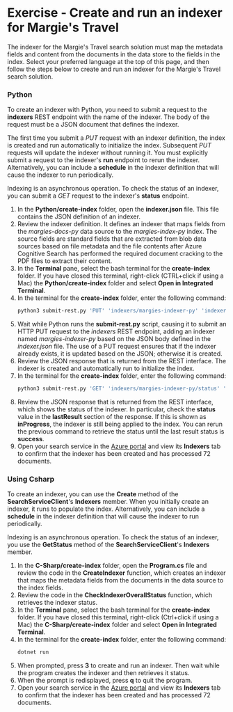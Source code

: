 # Exercise - Create and run an indexer for Margie's Travel

The indexer for the Margie's Travel search solution must map the metadata fields and content from the documents in the data store to the fields in the index. Select your preferred language at the top of this page, and then follow the steps below to create and run an indexer for the Margie's Travel search solution.

### Python

To create an indexer with Python, you need to submit a request to the **indexers** REST endpoint with the name of the indexer. The body of the request must be a JSON document that defines the indexer.

The first time you submit a *PUT* request with an indexer definition, the index is created and run automatically to initialize the index. Subsequent *PUT* requests will update the indexer without running it. You must explicitly submit a request to the indexer's **run** endpoint to rerun the indexer. Alternatively, you can include a **schedule** in the indexer definition that will cause the indexer to run periodically.

Indexing is an asynchronous operation. To check the status of an indexer, you can submit a *GET* request to the indexer's **status** endpoint.

1. In the **Python/create-index** folder, open the **indexer.json** file. This file contains the JSON definition of an indexer.
2. Review the indexer definition. It defines an indexer that maps fields from the *margies-docs-py* data source to the *margies-index-py* index. The source fields are standard fields that are extracted from blob data sources based on file metadata and the file contents after Azure Cognitive Search has performed the required document cracking to the PDF files to extract their content.
3. In the **Terminal** pane, select the bash terminal for the **create-index** folder. If you have closed this terminal, right-click (CTRL+click if using a Mac) the **Python/create-index** folder and select **Open in Integrated Terminal**.
4. In the terminal for the **create-index** folder, enter the following command:
    ```bash
    python3 submit-rest.py 'PUT' 'indexers/margies-indexer-py' 'indexer.json'
    ```
5. Wait while Python runs the **submit-rest&#46;py** script, causing it to submit an HTTP PUT request to the *indexers* REST endpoint, adding an indexer named *margies-indexer-py* based on the JSON body defined in the *indexer.json* file. The use of a PUT request ensures that if the indexer already exists, it is updated based on the JSON; otherwise it is created.
6. Review the JSON response that is returned from the REST interface. The indexer is created and automatically run to initialize the index.
7. In the terminal for the **create-index** folder, enter the following command:
    ```bash
    python3 submit-rest.py 'GET' 'indexers/margies-indexer-py/status' 'null'
    ```
8. Review the JSON response that is returned from the REST interface, which shows the status of the indexer. In particular, check the **status** value in the **lastResult** section of the response. If this is shown as **inProgress**, the indexer is still being applied to the index. You can rerun the previous command to retrieve the status until the last result status is **success**.
9. Open your search service in the [Azure portal](https://portal.azure.com?portal=true) and view its **Indexers** tab to confirm that the indexer has been created and has processed 72 documents.

### Using Csharp

To create an indexer, you can use the **Create** method of the **SearchServiceClient**'s **Indexers** member. When you initially create an indexer, it runs to populate the index. Alternatively, you can include a **schedule** in the indexer definition that will cause the indexer to run periodically.

Indexing is an asynchronous operation. To check the status of an indexer, you use the **GetStatus** method of the **SearchServiceClient**'s **Indexers** member.

1. In the **C-Sharp/create-index** folder, open the **Program.cs** file and review the code in the **CreateIndexer** function, which creates an indexer that maps the metadata fields from the documents in the data source to the index fields.
2. Review the code in the **CheckIndexerOverallStatus** function, which retrieves the indexer status.
3. In the **Terminal** pane, select the bash terminal for the **create-index** folder. If you have closed this terminal, right-click (Ctrl+click if using a Mac) the **C-Sharp/create-index** folder and select **Open in Integrated Terminal**.
4. In the terminal for the **create-index** folder, enter the following command:
    ```bash
    dotnet run
    ```
5. When prompted, press **3** to create and run an indexer. Then wait while the program creates the indexer and then retrieves it status.
6. When the prompt is redisplayed, press **q** to quit the program.
7. Open your search service in the [Azure portal](https://portal.azure.com?portal=true) and view its **Indexers** tab to confirm that the indexer has been created and has processed 72 documents.

